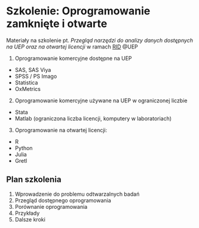 # Szkolenie: Oprogramowanie zamknięte i otwarte

Materiały na szkolenie pt. *Przegląd narzędzi do analizy danych dostępnych na UEP oraz na otwartej licencji* w ramach [RID](https://ue.poznan.pl/pl/badania-naukowe-uep,c458/ekonomia-w-obliczu-nowej-gospodarki,c12736/) @UEP


1. Oprogramowanie komercyjne dostępne na UEP
  + SAS, SAS Viya
  + SPSS / PS Imago
  + Statistica
  + OxMetrics

  
2. Oprogramowanie komercyjne używane na UEP w ograniczonej liczbie
  + Stata 
  + Matlab (ograniczona liczba licencji, komputery w laboratoriach)
  
3. Oprogramowanie na otwartej licencji:
  + R
  + Python
  + Julia
  + Gretl


## Plan szkolenia

1. Wprowadzenie do problemu odtwarzalnych badań
2. Przegląd dostępnego oprogramowania
3. Porównanie oprogramowania
4. Przykłady 
5. Dalsze kroki
  
